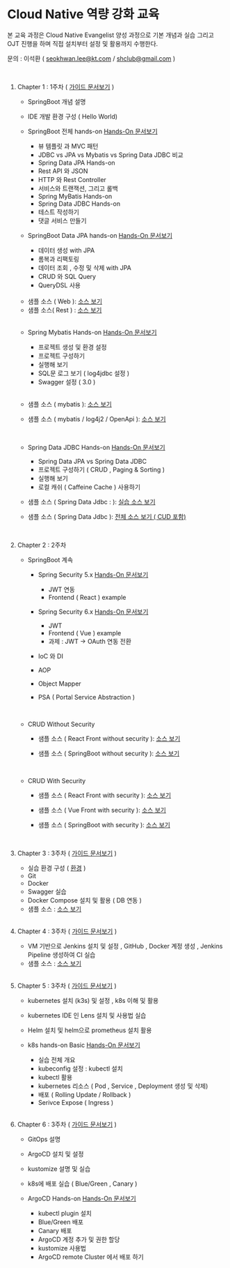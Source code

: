# Cloud Native 역량 강화 교육

본 교육 과정은 Cloud Native Evangelist 양성 과정으로 기본 개념과 실습 그리고 OJT 진행을 하며 직접 설치부터 설정 및 활용까지 수행한다.     

문의 :  이석환 ( seokhwan.lee@kt.com / shclub@gmail.com )

<br/>


1. Chapter 1 : 1주차    ( [가이드 문서보기](./chapter1.md) ) 

     - SpringBoot 개념 설명 
     - IDE 개발 환경 구성  ( Hello World)
     - SpringBoot 전체 hands-on [ Hands-On 문서보기 ](./springboot_hands_on.md)   

          - 뷰 템플릿 과 MVC 패턴
          - JDBC vs JPA vs Mybatis vs Spring Data JDBC 비교
          - Spring Data JPA Hands-on 
          - Rest API 와 JSON
          - HTTP 와 Rest Controller
          - 서비스와 트랜잭션, 그리고 롤백
          - Spring MyBatis Hands-on
          - Spring Data JDBC Hands-on
          - 테스트 작성하기
          - 댓글 서비스 만들기

     - SpringBoot Data JPA hands-on [ Hands-On 문서보기 ](./springboot_hands_on_jpa.md)  

          - 데이터 생성 with JPA
          - 롬복과 리팩토링
          - 데이터 조회 , 수정 및 삭제 with JPA
          - CRUD 와 SQL Query
          - QueryDSL 사용
     
     <br/>

     - 샘플 소스 ( Web ): [ 소스 보기 ](https://github.com/kt-cloudnative/springboot_jpa_1)  
     - 샘플 소스( Rest ) : [ 소스 보기 ](https://github.com/kt-cloudnative/springboot_jpa_2)

     <br/>

     - Spring Mybatis Hands-on [ Hands-On 문서보기 ](./springboot_hands_on_mybatis.md)  

          -  프로젝트 생성 및 환경 설정
          -  프로젝트 구성하기 
          -  실행해 보기
          -  SQL문 로그 보기 ( log4jdbc 설정 )
          -  Swagger 설정 ( 3.0 )  

     <br/>

     - 샘플 소스 ( mybatis ): [ 소스 보기 ](https://github.com/kt-cloudnative/springboot_mybatis_1)  

     - 샘플 소스 ( mybatis / log4j2 / OpenApi ): [ 소스 보기 ](https://github.com/kt-cloudnative/springboot_mybatis_2)


     <br/>

     - Spring Data JDBC Hands-on [ Hands-On 문서보기 ](./springboot_hands_on_spring_data_jdbc.md) 
  
          -  Spring Data JPA vs Spring Data JDBC 
          -  프로젝트 구성하기 ( CRUD , Paging & Sorting )
          -  실행해 보기
          -  로컬 캐쉬 ( Caffeine Cache ) 사용하기 

     - 샘플 소스 ( Spring Data Jdbc :  ): [ 실습 소스 보기 ](https://github.com/kt-cloudnative/springboot_data_jdbc_1)
     - 샘플 소스 ( Spring Data Jdbc ): [ 전체 소스 보기 ( CUD 포함) ](https://github.com/kt-cloudnative/springboot_data_jdbc_2)

     
<br/>

2. Chapter 2 : 2주차  

     - SpringBoot 계속

          -  Spring Security 5.x [ Hands-On 문서보기 ](./spring_security_1.md)    
               - JWT  연동
               - Frontend ( React )  example 

          -  Spring Security 6.x [ Hands-On 문서보기 ](./spring_security_2.md)    
               - JWT
               - Frontend ( Vue )  example 
               - 과제 : JWT -> OAuth 연동 전환

          -  IoC 와 DI
          -  AOP
          -  Object Mapper   
          -  PSA ( Portal Service Abstraction ) 
 
     <br/>

     - CRUD Without Security

          - 샘플 소스 ( React Front without security ): [ 소스 보기 ](https://github.com/kt-cloudnative/react_crud_simple)  

          - 샘플 소스 ( SpringBoot without security ): [ 소스 보기 ](https://github.com/kt-cloudnative/springboot_crud_simple)

     <br/>

     - CRUD With Security

          - 샘플 소스 ( React Front with security ): [ 소스 보기 ](https://github.com/kt-cloudnative/react_crud_security)

          - 샘플 소스 ( Vue Front with security ): [ 소스 보기 ](https://github.com/kt-cloudnative/vue_crud_security)

          - 샘플 소스 ( SpringBoot with security ): [ 소스 보기  ](https://github.com/kt-cloudnative/springboot_crud_security)

     <br/>


3. Chapter 3 : 3주차  ( [가이드 문서보기](./chapter3.md) ) 

     - 실습 환경 구성 ( [환경](./install.md) )
     - Git 
     - Docker  
     - Swagger 실습 
     - Docker Compose 설치 및 활용 ( DB 연동 )  
     - 샘플 소스 : [ 소스 보기 ](https://github.com/kt-cloudnative/edu2)  

     <br/>

4. Chapter 4 : 3주차  ( [가이드 문서보기](./chapter4.md) )  

     - VM 기반으로 Jenkins 설치 및 설정 , GitHub , Docker 계정 생성 , Jenkins Pipeline 생성하여 CI 실습  
     - 샘플 소스 : [ 소스 보기 ](https://github.com/kt-cloudnative/edu1)  

     <br/>

5. Chapter 5 : 3주차   ( [가이드 문서보기](./chapter5.md) )  

     - kubernetes 설치 (k3s) 및 설정 , k8s 이해 및 활용
     - kubernetes IDE 인 Lens 설치 및 사용법 실습   
     - Helm 설치 및 helm으로 prometheus 설치 활용
     - k8s hands-on Basic [ Hands-On 문서보기 ](./k8s_basic_hands_on.md)  

          - 실습 전체 개요
          - kubeconfig 설정 : kubectl 설치
          - kubectl 활용
          - kubernetes 리소스 ( Pod , Service , Deployment 생성 및 삭제)
          - 배포 ( Rolling Update / Rollback )
          - Serivce Expose ( Ingress )  

     <br/>


6. Chapter 6 : 3주차   ( [가이드 문서보기](./chapter6.md) ) 

     - GitOps 설명 
     - ArgoCD 설치 및 설정 
     - kustomize 설명 및 실습
     - k8s에 배포 실습 ( Blue/Green , Canary )  
     - ArgoCD Hands-on [ Hands-On 문서보기 ](./argocd_hands_on.md) 

          - kubectl plugin 설치
          - Blue/Green 배포
          - Canary 배포
          - ArgoCD 계정 추가 및 권한 할당
          - kustomize 사용법
          - ArgoCD remote Cluster 에서 배포 하기 

     <br/>